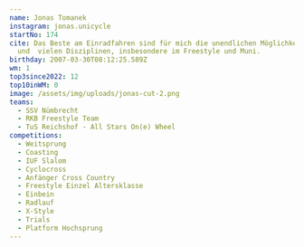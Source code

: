 ```yaml
---
name: Jonas Tomanek
instagram: jonas.unicycle
startNo: 174
cite: Das Beste am Einradfahren sind für mich die unendlichen Möglichkeiten
  und  vielen Disziplinen, insbesondere im Freestyle und Muni.
birthday: 2007-03-30T08:12:25.589Z
wm: 1
top3since2022: 12
top10inWM: 0
image: /assets/img/uploads/jonas-cut-2.png
teams:
  - SSV Nümbrecht
  - RKB Freestyle Team
  - TuS Reichshof - All Stars On(e) Wheel
competitions:
  - Weitsprung
  - Coasting
  - IUF Slalom
  - Cyclocross
  - Anfänger Cross Country
  - Freestyle Einzel Altersklasse
  - Einbein
  - Radlauf
  - X-Style
  - Trials
  - Platform Hochsprung
---
```

